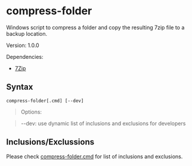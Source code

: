 # compress-folder
Windows script to compress a folder and copy the resulting 7zip file to a backup location.

Version: 1.0.0

Dependencies: 
- [7Zip](http://www.7-zip.org/)

## Syntax

```shell
compress-folder[.cmd] [--dev]
```    

> Options:

> --dev: use dynamic list of inclusions and exclusions for developers
  
## Inclusions/Exclussions

Please check [compress-folder.cmd](./compress-folder.cmd) for list of inclusions and exclusions. 
